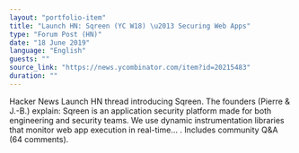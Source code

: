 ```yaml
---
layout: "portfolio-item"
title: "Launch HN: Sqreen (YC W18) \u2013 Securing Web Apps"
type: "Forum Post (HN)"
date: "18 June 2019"
language: "English"
guests: ""
source_link: "https://news.ycombinator.com/item?id=20215483"
duration: ""
---
```


Hacker News Launch HN thread introducing Sqreen. The founders (Pierre & J.-B.) explain: Sqreen is an application security platform made for both engineering and security teams. We use dynamic instrumentation libraries that monitor web app execution in real-time… . Includes community Q&A (64 comments).
